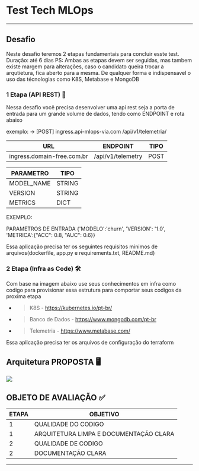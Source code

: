 # Test Tech MLOps
----

## Desafio

Neste desafio teremos 2 etapas fundamentais para concluir esste test.
Duração: até 6 dias
PS: Ambas as etapas devem ser seguidas, mas tambem existe margem para alterações, caso o candidato queira trocar a arqutietura, fica aberto para a mesma. De qualquer forma e indispensavel o uso das técnologias como K8S, Metabase e MongoDB

### 1 Etapa  (API REST) 🔌

Nessa desafio você precisa desenvolver uma api rest seja a porta de entrada para um grande volume de dados, tendo como ENDPOINT e rota abaixo 

exemplo: -> [POST] ingress.api-mlops-via.com  /api/v1/telemetria/ 

URL   | ENDPOINT | TIPO 
--------- | ------ | ----- 
ingress.domain-free.com.br | /api/v1/telemetry | POST


PARAMETRO   | TIPO 
--------- | ------ 
MODEL_NAME | STRING
VERSION | STRING 
METRICS | DICT 

EXEMPLO: 

PARAMETROS DE ENTRADA {'MODELO':'churn', 'VERSION': '1.0', 'METRICA':{"ACC": 0.8, "AUC": 0.6}}

Essa aplicação precisa ter os seguintes requisitos minimos de arquivos(dockerfile, app.py e requirements.txt, README.md)


### 2 Etapa  (Infra as Code) 🛠
Com base na imagem abaixo use seus conhecimentos em infra como codigo para provisionar essa estrutura para comportar seus codigos da proxima etapa

- > K8S - https://kubernetes.io/pt-br/

- > Banco de Dados - https://www.mongodb.com/pt-br

- > Telemetria - https://www.metabase.com/

Essa aplicação precisa ter os arquivos de configuração do terraform

## Arquitetura PROPOSTA 🖥
 
 ![](https://raw.githubusercontent.com/viavarejo-internal/Test-T-cnico-MLOPs-/master/5874a6bb-f8e7-4838-8c52-9e888ab0369e.png?token=ATB2NS3UWPBXSGHM4BPLRVTBJTC4S)

## OBJETO DE AVALIAÇÃO ✅

ETAPA   | OBJETIVO 
--------- | ------ 
1 | QUALIDADE DO CODIGO 
1 | ARQUITETURA LIMPA E DOCUMENTAÇÃO CLARA 
2 | QUALIDADE DE CODIGO
2 | DOCUMENTAÇÃO CLARA  

---- 
